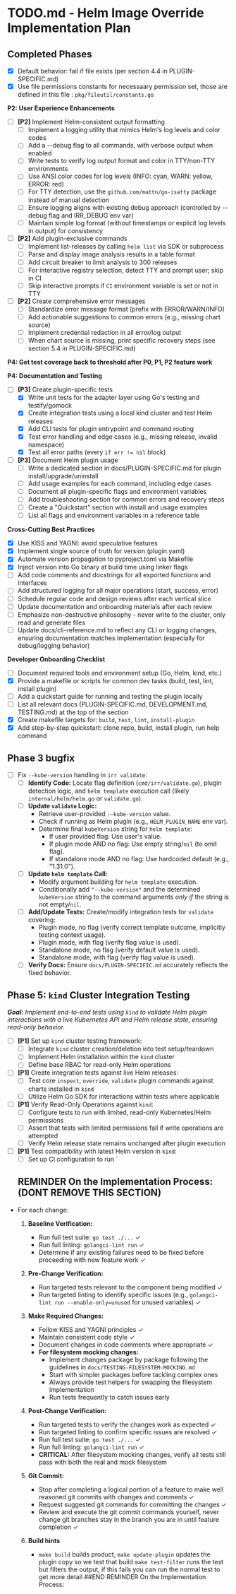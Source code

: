 # TODO.md - Helm Image Override Implementation Plan

## Completed Phases

  - [x] Default behavior: fail if file exists (per section 4.4 in PLUGIN-SPECIFIC.md)
  - [x] Use file permissions constants for necessaary permission set, those are defined in this file : `pkg/fileutil/constants.go`

**P2: User Experience Enhancements**
- [ ] **[P2]** Implement Helm-consistent output formatting
  - [ ] Implement a logging utility that mimics Helm's log levels and color codes
  - [ ] Add a --debug flag to all commands, with verbose output when enabled
  - [ ] Write tests to verify log output format and color in TTY/non-TTY environments
  - [ ] Use ANSI color codes for log levels (INFO: cyan, WARN: yellow, ERROR: red)
  - [ ] For TTY detection, use the `github.com/mattn/go-isatty` package instead of manual detection
  - [ ] Ensure logging aligns with existing debug approach (controlled by --debug flag and IRR_DEBUG env var)
  - [ ] Maintain simple log format (without timestamps or explicit log levels in output) for consistency
- [ ] **[P2]** Add plugin-exclusive commands
  - [ ] Implement list-releases by calling `helm list` via SDK or subprocess
  - [ ] Parse and display image analysis results in a table format
  - [ ] Add circuit breaker to limit analysis to 300 releases
  - [ ] For interactive registry selection, detect TTY and prompt user; skip in CI
  - [ ] Skip interactive prompts if `CI` environment variable is set or not in TTY
- [ ] **[P2]** Create comprehensive error messages
  - [ ] Standardize error message format (prefix with ERROR/WARN/INFO)
  - [ ] Add actionable suggestions to common errors (e.g., missing chart source)
  - [ ] Implement credential redaction in all error/log output
  - [ ] When chart source is missing, print specific recovery steps (see section 5.4 in PLUGIN-SPECIFIC.md)

**P4: Get test coverage back to threshold after P0, P1, P2 feature work**

**P4: Documentation and Testing**
- [ ] **[P3]** Create plugin-specific tests
  - [x] Write unit tests for the adapter layer using Go's testing and testify/gomock
  - [x] Create integration tests using a local kind cluster and test Helm releases
  - [x] Add CLI tests for plugin entrypoint and command routing
  - [x] Test error handling and edge cases (e.g., missing release, invalid namespace)
  - [x] Test all error paths (every `if err != nil` block)
- [ ] **[P3]** Document Helm plugin usage
  - [ ] Write a dedicated section in docs/PLUGIN-SPECIFIC.md for plugin install/upgrade/uninstall
  - [ ] Add usage examples for each command, including edge cases
  - [ ] Document all plugin-specific flags and environment variables
  - [ ] Add troubleshooting section for common errors and recovery steps
  - [ ] Create a "Quickstart" section with install and usage examples
  - [ ] List all flags and environment variables in a reference table

**Cross-Cutting Best Practices**
- [x] Use KISS and YAGNI: avoid speculative features
- [x] Implement single source of truth for version (plugin.yaml)
- [x] Automate version propagation to pyproject.toml via Makefile
- [x] Inject version into Go binary at build time using linker flags
- [ ] Add code comments and docstrings for all exported functions and interfaces
- [ ] Add structured logging for all major operations (start, success, error)
- [ ] Schedule regular code and design reviews after each vertical slice
- [ ] Update documentation and onboarding materials after each review
- [ ] Emphasize non-destructive philosophy - never write to the cluster, only read and generate files
- [ ] Update docs/cli-reference.md to reflect any CLI or logging changes, ensuring documentation matches implementation (especially for debug/logging behavior)

**Developer Onboarding Checklist**
- [ ] Document required tools and environment setup (Go, Helm, kind, etc.)
- [x] Provide a makefile or scripts for common dev tasks (build, test, lint, install plugin)
- [ ] Add a quickstart guide for running and testing the plugin locally
- [ ] List all relevant docs (PLUGIN-SPECIFIC.md, DEVELOPMENT.md, TESTING.md) at the top of the section
- [x] Create makefile targets for: `build`, `test`, `lint`, `install-plugin`
- [x] Add step-by-step quickstart: clone repo, build, install plugin, run help command

## Phase 3 bugfix

- [ ] Fix `--kube-version` handling in `irr validate`:
    - [ ] **Identify Code:** Locate flag definition (`cmd/irr/validate.go`), plugin detection logic, and `helm template` execution call (likely `internal/helm/helm.go` or `validate.go`).
    - [ ] **Update `validate` Logic:**
        - Retrieve user-provided `--kube-version` value.
        - Check if running as Helm plugin (e.g., `HELM_PLUGIN_NAME` env var).
        - Determine final `kubeVersion` string for `helm template`:
            - If user provided flag: Use user's value.
            - If plugin mode AND no flag: Use empty string/`nil` (to omit flag).
            - If standalone mode AND no flag: Use hardcoded default (e.g., "1.31.0").
    - [ ] **Update `helm template` Call:**
        - Modify argument building for `helm template` execution.
        - Conditionally add `"--kube-version"` and the determined `kubeVersion` string to the command arguments *only if* the string is not empty/`nil`.
    - [ ] **Add/Update Tests:** Create/modify integration tests for `validate` covering:
        - Plugin mode, no flag (verify correct template outcome, implicitly testing context usage).
        - Plugin mode, with flag (verify flag value is used).
        - Standalone mode, no flag (verify default value is used).
        - Standalone mode, with flag (verify flag value is used).
    - [ ] **Verify Docs:** Ensure `docs/PLUGIN-SPECIFIC.md` accurately reflects the fixed behavior.

## Phase 5: `kind` Cluster Integration Testing
_**Goal:** Implement end-to-end tests using `kind` to validate Helm plugin interactions with a live Kubernetes API and Helm release state, ensuring read-only behavior._

- [ ] **[P1]** Set up `kind` cluster testing framework:
  - [ ] Integrate `kind` cluster creation/deletion into test setup/teardown
  - [ ] Implement Helm installation within the `kind` cluster
  - [ ] Define base RBAC for read-only Helm operations
- [ ] **[P1]** Create integration tests against live Helm releases:
  - [ ] Test core `inspect`, `override`, `validate` plugin commands against charts installed in `kind`
  - [ ] Utilize Helm Go SDK for interactions within tests where applicable
- [ ] **[P1]** Verify Read-Only Operations against `kind`:
  - [ ] Configure tests to run with limited, read-only Kubernetes/Helm permissions
  - [ ] Assert that tests with limited permissions fail if write operations are attempted
  - [ ] Verify Helm release state remains unchanged after plugin execution
- [ ] **[P1]** Test compatibility with latest Helm version in `kind`:
  - [ ] Set up CI configuration to run `
 
  ## REMINDER On the Implementation Process: (DONT REMOVE THIS SECTION)
- For each change:
  1. **Baseline Verification:**
     - Run full test suite: `go test ./...` ✓
     - Run full linting: `golangci-lint run` ✓
     - Determine if any existing failures need to be fixed before proceeding with new feature work ✓
  
  2. **Pre-Change Verification:**
     - Run targeted tests relevant to the component being modified ✓
     - Run targeted linting to identify specific issues (e.g., `golangci-lint run --enable-only=unused` for unused variables) ✓
  
  3. **Make Required Changes:**
     - Follow KISS and YAGNI principles ✓
     - Maintain consistent code style ✓
     - Document changes in code comments where appropriate ✓
     - **For filesystem mocking changes:**
       - Implement changes package by package following the guidelines in `docs/TESTING-FILESYSTEM-MOCKING.md`
       - Start with simpler packages before tackling complex ones
       - Always provide test helpers for swapping the filesystem implementation
       - Run tests frequently to catch issues early
  
  4. **Post-Change Verification:**
     - Run targeted tests to verify the changes work as expected ✓
     - Run targeted linting to confirm specific issues are resolved ✓
     - Run full test suite: `go test ./...` ✓
     - Run full linting: `golangci-lint run` ✓
     - **CRITICAL:** After filesystem mocking changes, verify all tests still pass with both the real and mock filesystem
  
  5. **Git Commit:**
     - Stop after completing a logical portion of a feature to make well reasoned git commits with changes and comments ✓
     - Request suggested git commands for committing the changes ✓
     - Review and execute the git commit commands yourself, never change git branches stay in the branch you are in until feature completion ✓

  6. **Build hints**
     - `make build` builds product, `make update-plugin` updates the plugin copy so we test that build
       `make test-filter` runs the test but filters the output, if this fails you can run the normal test to get more detail
##END REMINDER On the Implementation Process: 